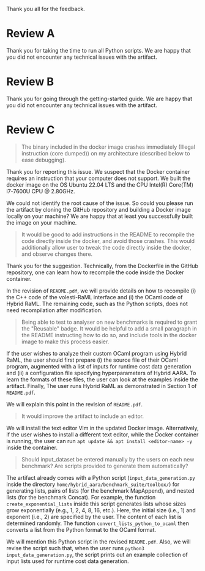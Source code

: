Thank you all for the feedback.

# Review A

Thank you for taking the time to run all Python scripts. We are happy that you
did not encounter any technical issues with the artifact.

# Review B

Thank you for going through the getting-started guide. We are happy that you did
not encounter any technical issues with the artifact.

# Review C

> The binary included in the docker image crashes immediately (Illegal
> instruction (core dumped)) on my architecture (described below to ease
> debugging).

Thank you for reporting this issue. We suspect that the Docker container
requires an instruction that your computer does not support. We built the docker
image on the OS Ubuntu 22.04 LTS and the CPU Intel(R) Core(TM) i7-7600U CPU @
2.80GHz.

We could not identify the root cause of the issue. So could you please run the
artifact by cloning the GitHub repository and building a Docker image locally on
your machine? We are happy that at least you successfully built the image on
your machine.

> It would be good to add instructions in the README to recompile the code
> directly inside the docker, and avoid those crashes. This would additionally
> allow user to tweak the code directly inside the docker, and observe changes
> there.

Thank you for the suggestion. Technically, from the Dockerfile in the GitHub
repository, one can learn how to recompile the code inside the Docker container.

In the revision of `README.pdf`, we will provide details on how to recompile (i)
the C++ code of the volesti-RaML interface and (i) the OCaml code of Hybrid
RaML. The remaining code, such as the Python scripts, does not need
recompilation after modification.

> Being able to test to analyser on new benchmarks is required to grant the
> "Reusable" badge. It would be helpful to add a small paragraph in the README
> instructing how to do so, and include tools in the docker image to make this
> process easier.

If the user wishes to analyze their custom OCaml program using Hybrid RaML, the
user should first prepare (i) the source file of their OCaml program, augmented
with a list of inputs for runtime cost data generation and (ii) a configuration
file specifying hyperparameters of Hybrid AARA. To learn the formats of these
files, the user can look at the examples inside the artifact. Finally, The user
runs Hybrid RaML as demonstrated in Section 1 of `README.pdf`.

We will explain this point in the revision of `README.pdf`.

> It would improve the artifact to include an editor.

We will install the text editor Vim in the updated Docker image. Alternatively,
if the user wishes to install a different text editor, while the Docker
container is running, the user can run `apt update && apt install <editor-name>
-y` inside the container.

> Should input_dataset be entered manually by the users on each new benchmark?
> Are scripts provided to generate them automatically?

The artifact already comes with a Python script (`input_data_generation.py`
inside the directory `home/hybrid_aara/benchmark_suite/toolbox/`) for generating
lists, pairs of lists (for the benchmark MapAppend), and nested lists (for the
benchmark Concat). For example, the function `create_exponential_lists` inside
this script generates lists whose sizes grow exponentially (e.g., 1, 2, 4, 8,
16, etc.). Here, the initial size (i.e., 1) and exponent (i.e., 2) are specified
by the user. The content of each list is determined randomly. The function
`convert_lists_python_to_ocaml` then converts a list from the Python format to
the OCaml format.

We will mention this Python script in the revised `README.pdf`. Also, we will
revise the script such that, when the user runs `python3
input_data_generation.py`, the script prints out an example collection of input
lists used for runtime cost data generation.
